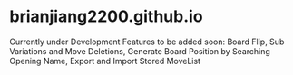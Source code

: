 # brianjiang2200.github.io
Currently under Development
Features to be added soon: 
  Board Flip,
  Sub Variations and Move Deletions,
  Generate Board Position by Searching Opening Name,
  Export and Import Stored MoveList
